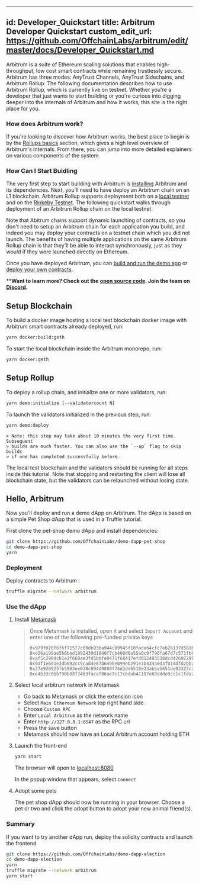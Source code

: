 
---
id: Developer_Quickstart
title: Arbitrum Developer Quickstart
custom_edit_url: https://github.com/OffchainLabs/arbitrum/edit/master/docs/Developer_Quickstart.md
---


Arbitrum is a suite of Ethereum scaling solutions that enables high-throughput, low cost smart contracts while remaining trustlessly secure. Arbitrum has three modes: AnyTrust Channels, AnyTrust Sidechains, and Arbitrum Rollup. The following documentation describes how to use Arbitrum Rollup, which is currently live on testnet. Whether you're a developer that just wants to start building or you're curious into digging deeper into the internals of Arbitrum and how it works, this site is the right place for you.



### How does Arbitrum work?

If you're looking to discover how Arbitrum works, the best place to begin is by the [Rollups basics](Rollup_basics.md) section, which gives a high level overview of Arbitrum's internals. From there, you can jump into more detailed explainers on various components of the system.
  
### How Can I Start Buidling

The very first step to start building with Arbitrum is [installing](Installation.md) Arbitrum and its dependencies. Next, you'll need to have deploy an Arbitrum chain on an L1 blockchain. Arbitrum Rollup supports deployment both on a [local testnet](Local_Blockchain.md) and on the [Rinkeby Testnet](Rinkeby.md). The following quickstart walks through deployment of an Arbitrum Rollup chain on the local testnet. 

Note that Abitrum chains support dynamic launching of contracts, so you don't need to setup an Arbitrum chain for each application you build, and indeed you may deploy your contracts on a testnet chain which you did not launch. The benefits of having multiple applications on the same Arbitrum Rollup chain is that they'll be able to interact synchronously, just as they would if they were launched directly on Ethereum. 

Once you have deployed Arbitrum, you can [build and run the demo app](#hello-arbitrum) or [deploy your own contracts](Contract_Deployment.md).

****Want to learn more? Check out the** [**open source code**](https://github.com/offchainlabs/arbitrum)**. Join the team on** [**Discord**](https://discord.gg/ZpZuw7p)**.**

## Setup Blockchain

To build a docker image hosting a local test blockchain docker image with Arbitrum smart contracts already deployed, run:

```bash
yarn docker:build:geth
```

To start the local blockchain inside the Arbitrum monorepo, run:

```bash
yarn docker:geth
```

## Setup Rollup

To deploy a rollup chain, and initialize one or more validators, run:

```bash
yarn demo:initialize [--validatorcount N]
```

To launch the validators initialized in the previous step, run:

```bash
yarn demo:deploy
```

    > Note: this step may take about 10 minutes the very first time. Subsequent
    > builds are much faster. You can also use the `--up` flag to skip builds
    > if one has completed successfully before.

The local test blockchain and the validators should be running for all steps inside this tutorial. Note that
stopping and restarting the client will lose all blockchain state, but the validators can be relaunched without losing state.

## Hello, Arbitrum
Now you'll deploy and run a demo dApp on Arbitrum. The dApp is based on
a simple Pet Shop dApp that is used in a Truffle tutorial.

First clone the pet-shop demo dApp and install dependencies:

```bash
git clone https://github.com/OffchainLabs/demo-dapp-pet-shop
cd demo-dapp-pet-shop
yarn
```

### Deployment

Deploy contracts to Arbitrum :

```bash
truffle migrate --network arbitrum
```

### Use the dApp

1. Install [Metamask](https://metamask.io/)

   > Once Metamask is installed, open it and select
   > `Import Account` and enter one of the following pre-funded private keys
   >
   > ```
   > 0x979f020f6f6f71577c09db93ba944c89945f10fade64cfc7eb26137d5816fb76
   > 0xd26a199ae5b6bed1992439d1840f7cb400d0a55a0c9f796fa67d7c571fbb180e
   > 0xaf5c2984cb1e2f668ae3fd5bbfe0471f68417efd012493538dcd42692299155b
   > 0x9af1e691e3db692cc9cad4e87b6490e099eb291e3b434a0d3f014dfd2bb747cc
   > 0x27e926925fb5903ee038c894d9880f74d3dd6518e23ab5e5651de93327c7dffa
   > 0xe4b33c0bb790b88f2463facaf86ae7c17cbdab41187e69ddde8cc1c1fda7c9ab
   > ```

2) Select local arbitrum network in Metamask

   - Go back to Metamask or click the extension icon
   - Select `Main Ethereum Network` top right hand side
   - Choose `Custom RPC`
   - Enter `Local Arbitrum` as the network name
   - Enter `http://127.0.0.1:8547` as the RPC url
   - Press the save button
   - Metamask should now have an Local Arbitrum account holding ETH

3) Launch the front-end

   ```bash
   yarn start
   ```

   The browser will open to [localhost:8080](http://localhost:8080)

   In the popup window that appears, select `Connect`

4) Adopt some pets

   The pet shop dApp should now be running in your browser. Choose a pet or two
   and click the adopt button to adopt your new animal friend(s).

### Summary

If you want to try another dApp run, deploy the solidity contracts and launch the frontend

```bash
git clone https://github.com/OffchainLabs/demo-dapp-election
cd demo-dapp-election
yarn
truffle migrate --network arbitrum
yarn start
```
